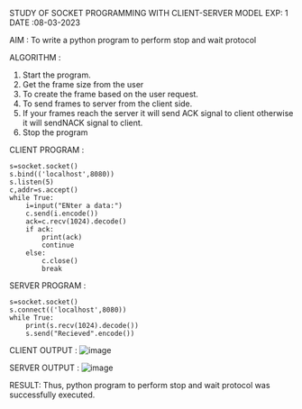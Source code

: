 STUDY OF SOCKET PROGRAMMING WITH CLIENT-SERVER MODEL
EXP: 1
DATE :08-03-2023

AIM :
To write a python program to perform stop and wait protocol

ALGORITHM :
1. Start the program.
2. Get the frame size from the user
3. To create the frame based on the user request.
4. To send frames to server from the client side.
5. If your frames reach the server it will send ACK signal to client otherwise it will sendNACK signal to client.
6. Stop the program

CLIENT PROGRAM :
```import socket
s=socket.socket()
s.bind(('localhost',8080))
s.listen(5)
c,addr=s.accept()
while True:
	i=input("ENter a data:")
	c.send(i.encode())
	ack=c.recv(1024).decode()
	if ack:
		print(ack)
		continue
	else:
		c.close()
		break
```
SERVER PROGRAM :
```import socket
s=socket.socket()
s.connect(('localhost',8080))
while True:
	print(s.recv(1024).decode())
	s.send("Recieved".encode())
```
CLIENT OUTPUT :
![image](https://github.com/SanjithaBolisetti/19CS406-EX-1/assets/119393633/f4814005-f021-448f-9daa-889225cae8f5)


SERVER OUTPUT :
![image](https://github.com/SanjithaBolisetti/19CS406-EX-1/assets/119393633/ae4fbd4c-812e-49cb-bd0c-b87d6a096fd9)

RESULT:
Thus, python program to perform stop and wait protocol was successfully executed.
